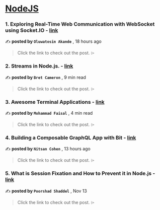 
<h1><a href=https://medium.com/tag/nodejs/recommended target="_blank" rel="noopener noreferrer">NodeJS</a></h1>
<h3>1. Exploring Real-Time Web Communication with WebSocket using Socket.IO - <a href=https://medium.com/@oluwatosinakande/exploring-real-time-web-communication-with-websocket-using-socket-io-f559a3e32ff6?source=tag_recommended_feed---------0-84----------nodejs----------7a2ee8c2_6160_473e_862e_0588594746ed------- target="_blank" rel="noopener noreferrer">link</a></h3>

✍️ **posted by `Oluwatosin Akande`** <date> , 18 hours ago</date>

<blockquote>Click the link to check out the post. ⌲</blockquote>

<h3>2. Streams in Node.js. - <a href=https://medium.com/gitconnected/an-introduction-to-streams-in-node-js-e021650f0440?source=tag_recommended_feed---------1-107----------nodejs----------7a2ee8c2_6160_473e_862e_0588594746ed------- target="_blank" rel="noopener noreferrer">link</a></h3>

✍️ **posted by `Bret Cameron`** <date> , 9 min read</date>

<blockquote>Click the link to check out the post. ⌲</blockquote>

<h3>3. Awesome Terminal Applications - <a href=https://medium.com/gitconnected/awesome-terminal-applications-e4a06022dffa?source=tag_recommended_feed---------2-85----------nodejs----------7a2ee8c2_6160_473e_862e_0588594746ed------- target="_blank" rel="noopener noreferrer">link</a></h3>

✍️ **posted by `Mohammad Faisal`** <date> , 4 min read</date>

<blockquote>Click the link to check out the post. ⌲</blockquote>

<h3>4. Building a Composable GraphQL App with Bit - <a href=https://medium.com/bitsrc/building-a-composable-graphql-app-with-bit-dd7e01bbc310?source=tag_recommended_feed---------3-84----------nodejs----------7a2ee8c2_6160_473e_862e_0588594746ed------- target="_blank" rel="noopener noreferrer">link</a></h3>

✍️ **posted by `Nitsan Cohen`** <date> , 13 hours ago</date>

<blockquote>Click the link to check out the post. ⌲</blockquote>

<h3>5. What is Session Fixation and How to Prevent it in Node.js - <a href=https://medium.com/gitconnected/what-is-session-fixation-and-how-to-prevent-it-in-node-js-03580b6acd67?source=tag_recommended_feed---------4-107----------nodejs----------7a2ee8c2_6160_473e_862e_0588594746ed------- target="_blank" rel="noopener noreferrer">link</a></h3>

✍️ **posted by `Poorshad Shaddel`** <date> , Nov 13</date>

<blockquote>Click the link to check out the post. ⌲</blockquote>

